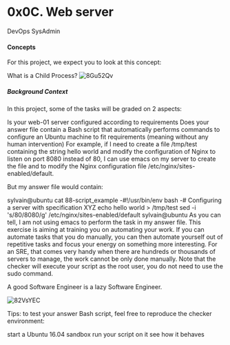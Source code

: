# 0x0C. Web server
DevOps SysAdmin
#### Concepts
For this project, we expect you to look at this concept:

What is a Child Process?
![8Gu52Qv](https://github.com/AyanSwarga/alx-system_engineering-devops/assets/117749127/c66cd3f5-8ed9-484f-9818-dcc90cc044c6)

##### Background Context

In this project, some of the tasks will be graded on 2 aspects:

Is your web-01 server configured according to requirements
Does your answer file contain a Bash script that automatically performs commands to configure an Ubuntu machine to fit requirements (meaning without any human intervention)
For example, if I need to create a file /tmp/test containing the string hello world and modify the configuration of Nginx to listen on port 8080 instead of 80, I can use emacs on my server to create the file and to modify the Nginx configuration file /etc/nginx/sites-enabled/default.

But my answer file would contain:

sylvain@ubuntu cat 88-script_example
-#!/usr/bin/env bash
-# Configuring a server with specification XYZ
echo hello world > /tmp/test
sed -i 's/80/8080/g' /etc/nginx/sites-enabled/default
sylvain@ubuntu
As you can tell, I am not using emacs to perform the task in my answer file. This exercise is aiming at training you on automating your work. If you can automate tasks that you do manually, you can then automate yourself out of repetitive tasks and focus your energy on something more interesting. For an SRE, that comes very handy when there are hundreds or thousands of servers to manage, the work cannot be only done manually. Note that the checker will execute your script as the root user, you do not need to use the sudo command.

A good Software Engineer is a lazy Software Engineer.

![82VsYEC](https://github.com/AyanSwarga/alx-system_engineering-devops/assets/117749127/9b32a52d-efbf-409c-bc1a-6991006cadde)

Tips: to test your answer Bash script, feel free to reproduce the checker environment:

start a Ubuntu 16.04 sandbox
run your script on it
see how it behaves
